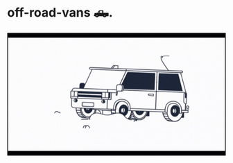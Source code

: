 # off-road-vans 🛻.
![🛻..🛻..🛻..](https://github.com/elforjani13/offroad-van/blob/main/src/assets/off-road.gif)

